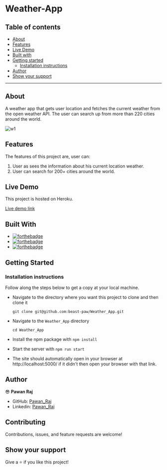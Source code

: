 # Weather-App

## Table of contents

- [About](#about)
- [Features](#features)
- [Live Demo](#live-demo)
- [Built with](#built-with)
- [Getting started](#getting-started)
  - [Installation instructions](#installation-instructions)
- [Author](#author)
- [Show your support](#show-your-support)

---

## About

A weather app that gets user location and fetches the current weather from the open weather API. The user can search up from more than 220 cities around the world.

![w1](https://user-images.githubusercontent.com/65167376/190875612-996109be-c4fe-4ec0-845c-c6eb23332a94.png)


## Features

The features of this project are, user can:

1. User as sees the information about his current location weather.
2. User can search for 200+ cities around the world.

## Live Demo

This project is hosted on Heroku.

[Live demo link](https://peaceful-earth-67058.herokuapp.com/)

## Built With

- [![forthebadge](https://forthebadge.com/images/badges/made-with-javascript.svg)](https://forthebadge.com)
- [![forthebadge](https://forthebadge.com/images/badges/uses-html.svg)](https://forthebadge.com)
- [![forthebadge](https://forthebadge.com/images/badges/uses-css.svg)](https://forthebadge.com)

## Getting Started

### Installation instructions

Follow along the steps below to get a copy at your local machine.

- Navigate to the directory where you want this project to clone and then clone it

  ```
  git clone git@github.com:beast-paw/Weather_App.git
  ```

- Navigate to the `Weather_App` directory

  ```
  cd Weather_App
  ```

- Install the npm package with `npm install`
- Start the server with `npm run start`
- The site should automatically open in your browser at http://localhost:5000/ if it didn't then open your browser with that link.

## Author

😎 **Pawan Raj**


- GitHub: [Pawan_Raj](https://github.com/beast-paw)
- Linkedin: [Pawan_Raj](https://www.linkedin.com/in/pawan-raj-1830001ab/)

## Contributing

Contributions, issues, and feature requests are welcome!

## Show your support

Give a ⭐️ if you like this project!
